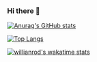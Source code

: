 ### Hi there 👋
[![Anurag's GitHub stats](https://github-readme-stats.vercel.app/api?username=lumen-lm)](https://github.com/anuraghazra/github-readme-stats)

[![Top Langs](https://github-readme-stats.vercel.app/api/top-langs/?username=lumen-lm&layout=compact)](https://github.com/anuraghazra/github-readme-stats)

[![willianrod's wakatime stats](https://github-readme-stats.vercel.app/api/wakatime?username=lumen_lm)](https://github.com/anuraghazra/github-readme-stats)


<!--
**lumen-lm/lumen-lm** is a ✨ _special_ ✨ repository because its `README.md` (this file) appears on your GitHub profile.

Here are some ideas to get you started:

- 🔭 I’m currently working on ...
- 🌱 I’m currently learning ...
- 👯 I’m looking to collaborate on ...
- 🤔 I’m looking for help with ...
- 💬 Ask me about ...
- 📫 How to reach me: ...
- 😄 Pronouns: ...
- ⚡ Fun fact: ...
-->
